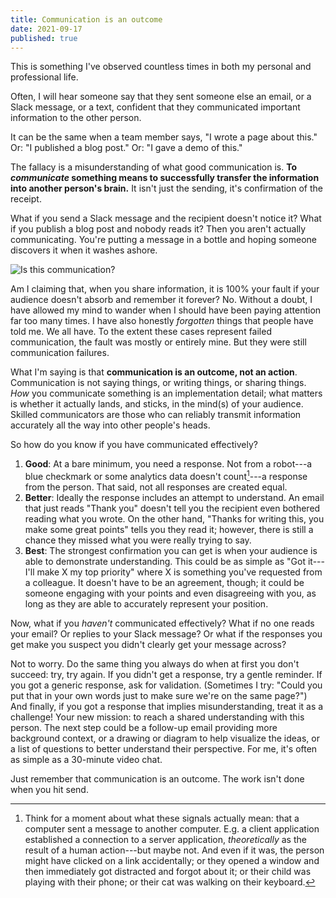 ```yaml
---
title: Communication is an outcome
date: 2021-09-17
published: true
---
```


This is something I've observed countless times in both my personal and
professional life.

Often, I will hear someone say that they sent someone else an email, or a Slack
message, or a text, confident that they communicated important information to
the other person.

It can be the same when a team member says, "I wrote a page about this." Or: "I
published a blog post." Or: "I gave a demo of this."

The fallacy is a misunderstanding of what good communication is. **To
_communicate_ something means to successfully transfer the information into
another person's brain.** It isn't just the sending, it's confirmation of the
receipt.

What if you send a Slack message and the recipient doesn't notice it? What if
you publish a blog post and nobody reads it? Then you aren't actually
communicating. You're putting a message in a bottle and hoping someone
discovers it when it washes ashore.

![Is this communication?](/images/message-in-a-bottle.jpg)

Am I claiming that, when you share information, it is 100% your fault if your
audience doesn't absorb and remember it forever? No. Without a doubt, I have
allowed my mind to wander when I should have been paying attention far too many
times. I have also honestly _forgotten_ things that people have told me. We all
have. To the extent these cases represent failed communication, the fault was
mostly or entirely mine. But they were still communication failures.

What I'm saying is that **communication is an outcome, not an action**.
Communication is not saying things, or writing things, or sharing things. _How_
you communicate something is an implementation detail; what matters is whether
it actually lands, and sticks, in the mind(s) of your audience. Skilled
communicators are those who can reliably transmit information accurately all
the way into other people's heads.

So how do you know if you have communicated effectively?

1. **Good**: At a bare minimum, you need a response. Not from a robot---a blue
   checkmark or some analytics data doesn't count[^robot-response]---a response
   from the person. That said, not all responses are created equal.
2. **Better**: Ideally the response includes an attempt to understand. An email
   that just reads "Thank you" doesn't tell you the recipient even bothered
   reading what you wrote. On the other hand, "Thanks for writing this, you
   make some great points" tells you they read it; however, there is still a
   chance they missed what you were really trying to say.
3. **Best**: The strongest confirmation you can get is when your audience is
   able to demonstrate understanding. This could be as simple as "Got it---I'll
   make X my top priority" where X is something you've requested from a
   colleague. It doesn't have to be an agreement, though; it could be someone
   engaging with your points and even disagreeing with you, as long as they are
   able to accurately represent your position.

Now, what if you _haven't_ communicated effectively? What if no one reads your
email? Or replies to your Slack message? Or what if the responses you get make
you suspect you didn't clearly get your message across?

Not to worry. Do the same thing you always do when at first you don't succeed:
try, try again. If you didn't get a response, try a gentle reminder. If you got
a generic response, ask for validation. (Sometimes I try: "Could you put that
in your own words just to make sure we're on the same page?") And finally, if
you got a response that implies misunderstanding, treat it as a challenge! Your
new mission: to reach a shared understanding with this person. The next step
could be a follow-up email providing more background context, or a drawing or
diagram to help visualize the ideas, or a list of questions to better
understand their perspective. For me, it's often as simple as a 30-minute video
chat.

Just remember that communication is an outcome. The work isn't done when you
hit send.

[^robot-response]: Think for a moment about what these signals actually mean: that a computer sent a message to another computer. E.g. a client application established a connection to a server application, _theoretically_ as the result of a human action---but maybe not. And even if it was, the person might have clicked on a link accidentally; or they opened a window and then immediately got distracted and forgot about it; or their child was playing with their phone; or their cat was walking on their keyboard.
